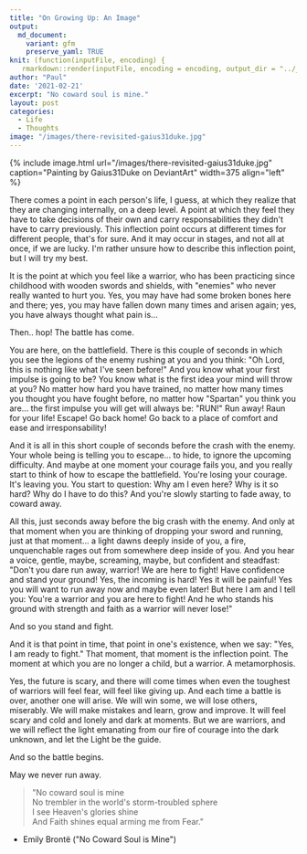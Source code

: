 ```yaml
---
title: "On Growing Up: An Image"
output:
  md_document:
    variant: gfm
    preserve_yaml: TRUE
knit: (function(inputFile, encoding) {
   rmarkdown::render(inputFile, encoding = encoding, output_dir = "../_posts") })
author: "Paul"
date: '2021-02-21'
excerpt: "No coward soul is mine."
layout: post
categories:
  - Life
  - Thoughts
image: "/images/there-revisited-gaius31duke.jpg"
---
```


{% include image.html url="/images/there-revisited-gaius31duke.jpg" caption="Painting by Gaius31Duke on DeviantArt" width=375 align="left" %}

There comes a point in each person's life, I guess, at which they realize that 
they are changing internally, on a deep level. A point at which they feel they 
have to take decisions of their own and carry responsabilities they didn't have
to carry previously. This inflection point occurs at different times for 
different people, that's for sure. And it may occur in stages, and not all at 
once, if we are lucky. I'm rather unsure how to describe this inflection point,
but I will try my best.

It is the point at which you feel like a warrior, who has been practicing since
childhood with wooden swords and shields, with "enemies" who never really
wanted to hurt you. Yes, you may have had some broken bones here and there; 
yes, you may have fallen down many times and arisen again; yes, you have 
always thought what pain is... 

Then.. hop! The battle has come.

You are here, on the battlefield. There is this couple of seconds in which you 
see the legions of the enemy rushing at you and you think: "Oh Lord, this is 
nothing like what I've seen before!" And you know what your first impulse is 
going to be? You know what is the first idea your mind will throw at you? No
matter how hard you have trained, no matter how many times you thought you have
fought before, no matter how "Spartan" you think you are... the first impulse
you will get will always be: "RUN!" Run away! Raun for your life! Escape! 
Go back home! Go back to a place of comfort and ease and irresponsability! 

And it is all in this short couple of seconds before the crash with the enemy. 
Your whole being is telling you to escape... to hide, to ignore the upcoming
difficulty. And maybe at one moment your courage fails you, and you really 
start to think of how to escape the battlefield. You're losing your courage. 
It's leaving you. You start to question: Why am I even here? Why is it so hard?
Why do I have to do this? And you're slowly starting to fade away, to coward
away.

All this, just seconds away before the big crash with the enemy. And only at 
that moment when you are thinking of dropping your sword and running, just at 
that moment... a light dawns deeply inside of you, a fire, unquenchable rages
out from somewhere deep inside of you. And you hear a voice, gentle, maybe,
screaming, maybe, but confident and steadfast: "Don't you dare run away,
warrior! We are here to fight! Have confidence and stand your ground! Yes,
the incoming is hard! Yes it will be painful! Yes you will want to run away now
and maybe even later! But here I am and I tell you: You're a warrior and you are
here to fight! And he who stands his ground with strength and faith as a warrior
will never lose!" 

And so you stand and fight. 

And it is that point in time, that point in one's existence, when we say: "Yes, 
I am ready to fight." That moment, that moment is the inflection point. The 
moment at which you are no longer a child, but a warrior. A metamorphosis. 

Yes, the future is scary, and there will come times when even the toughest of 
warriors will feel fear, will feel like giving up. And each time a battle
is over, another one will arise. We will win some, we will lose others, 
miserably. We will make mistakes and learn, grow and improve. It will feel 
scary and cold and lonely and dark at moments. But we are warriors, and we will
reflect the light emanating from our fire of courage into the dark unknown,
and let the Light be the guide. 

And so the battle begins. 

May we never run away. 


> "No coward soul is mine  
No trembler in the world's storm-troubled sphere  
I see Heaven's glories shine  
And Faith shines equal arming me from Fear."  
- Emily Brontë ("No Coward Soul is Mine")
